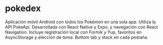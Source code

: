 # pokedex
Aplicación móvil Android con todos los Pokémon en una sola app. Utiliza la API PokeApi. Desarrollada con React Native y Expo, y navegación con React Navigation. Incluye registración local con Formik y Yup, favoritos en AsyncStorage y elección de tema. Bottom tab y stack en cada pestaña.
